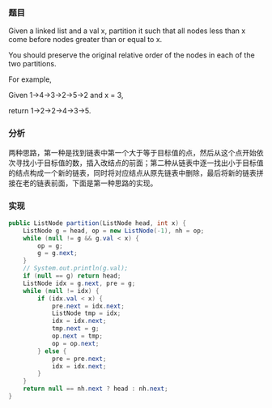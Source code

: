 ### 题目

Given a linked list and a val x, partition it such that all nodes less than x come before nodes greater than or equal to x.

You should preserve the original relative order of the nodes in each of the two partitions.

For example,

Given 1->4->3->2->5->2 and x = 3,

return 1->2->2->4->3->5.

### 分析

两种思路，第一种是找到链表中第一个大于等于目标值的点，然后从这个点开始依次寻找小于目标值的数，插入改结点的前面；第二种从链表中逐一找出小于目标值的结点构成一个新的链表，同时将对应结点从原先链表中删除，最后将新的链表拼接在老的链表前面，下面是第一种思路的实现。

### 实现

```java
public ListNode partition(ListNode head, int x) {
    ListNode g = head, op = new ListNode(-1), nh = op;
    while (null != g && g.val < x) {
        op = g;
        g = g.next;
    }
    // System.out.println(g.val);
    if (null == g) return head;
    ListNode idx = g.next, pre = g;
    while (null != idx) {
        if (idx.val < x) {
            pre.next = idx.next;
            ListNode tmp = idx;
            idx = idx.next;
            tmp.next = g;
            op.next = tmp;
            op = op.next;
        } else {
            pre = pre.next;
            idx = idx.next;
        }
    }
    return null == nh.next ? head : nh.next;
}
```